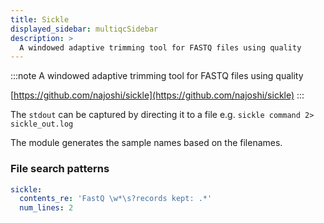 ```yaml
---
title: Sickle
displayed_sidebar: multiqcSidebar
description: >
  A windowed adaptive trimming tool for FASTQ files using quality
---
```


<!--
~~~~~ DO NOT EDIT ~~~~~
This file is autogenerated from the MultiQC module python docstring.
Do not edit the markdown, it will be overwritten.

File path for the source of this content: multiqc/modules/sickle/sickle.py
~~~~~~~~~~~~~~~~~~~~~~~
-->

:::note
A windowed adaptive trimming tool for FASTQ files using quality

[https://github.com/najoshi/sickle](https://github.com/najoshi/sickle)
:::

The `stdout` can be captured by directing it to a file e.g. `sickle command 2> sickle_out.log`

The module generates the sample names based on the filenames.

### File search patterns

```yaml
sickle:
  contents_re: 'FastQ \w*\s?records kept: .*'
  num_lines: 2
```
